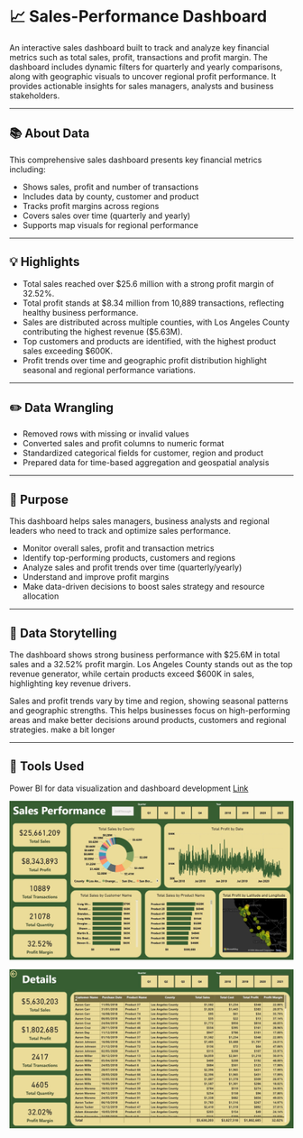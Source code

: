 # 📈 Sales-Performance Dashboard

An interactive sales dashboard built to track and analyze key financial metrics such as total sales, profit, transactions and profit margin. The dashboard includes dynamic filters for quarterly and yearly comparisons, along with geographic visuals to uncover regional profit performance. It provides actionable insights for sales managers, analysts and business stakeholders.

---

## 📚 About Data
This comprehensive sales dashboard presents key financial metrics including:
- Shows sales, profit and number of transactions
- Includes data by county, customer and product
- Tracks profit margins across regions
- Covers sales over time (quarterly and yearly)
- Supports map visuals for regional performance

---

## 💡 Highlights

- Total sales reached over $25.6 million with a strong profit margin of 32.52%.
- Total profit stands at $8.34 million from 10,889 transactions, reflecting healthy business performance.
- Sales are distributed across multiple counties, with Los Angeles County contributing the highest revenue ($5.63M).
- Top customers and products are identified, with the highest product sales exceeding $600K.
- Profit trends over time and geographic profit distribution highlight seasonal and regional performance variations.

---

## ✏️ Data Wrangling

- Removed rows with missing or invalid values
- Converted sales and profit columns to numeric format
- Standardized categorical fields for customer, region and product
- Prepared data for time-based aggregation and geospatial analysis

---

## 🎯 Purpose

This dashboard helps sales managers, business analysts and regional leaders who need to track and optimize sales performance.
- Monitor overall sales, profit and transaction metrics
- Identify top-performing products, customers and regions
- Analyze sales and profit trends over time (quarterly/yearly)
- Understand and improve profit margins
- Make data-driven decisions to boost sales strategy and resource allocation

---

## 🧠 Data Storytelling

The dashboard shows strong business performance with $25.6M in total sales and a 32.52% profit margin. Los Angeles County stands out as the top revenue generator, while certain products exceed $600K in sales, highlighting key revenue drivers.

Sales and profit trends vary by time and region, showing seasonal patterns and geographic strengths. This helps businesses focus on high-performing areas and make better decisions around products, customers and regional strategies. make a bit longer

---

## 📌 Tools Used
Power BI for data visualization and dashboard development [Link](https://app.powerbi.com/view?r=eyJrIjoiYWNlMmU1MjUtMjM2NC00ZWUxLThjYWEtOTBkOTY4YmU5NGY1IiwidCI6ImFjZWQ1ODNlLTRhM2ItNDJkZS05ZTQ0LTRlNWFmYTk5Yjk4YSIsImMiOjEwfQ%3D%3D)

![Sales Performance](./Sales-Performance.jpg)

![Sales Performance2](./Sales-Performance2.jpg)
